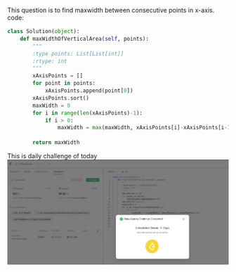 This question is to find maxwidth between consecutive points in x-axis.
code:
```python
class Solution(object):
    def maxWidthOfVerticalArea(self, points):
        """
        :type points: List[List[int]]
        :rtype: int
        """
        xAxisPoints = []
        for point in points:
            xAxisPoints.append(point[0])
        xAxisPoints.sort()
        maxWidth = 0
        for i in range(len(xAxisPoints)-1):
            if i > 0:
                maxWidth = max(maxWidth, xAxisPoints[i]-xAxisPoints[i-1])

        return maxWidth
```
This is daily challenge of today
![submission](submission.png)